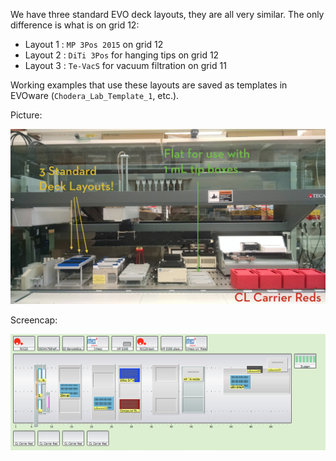 We have three standard EVO deck layouts, they are all very similar. The only difference is what is on grid 12:
 - Layout 1 : `MP 3Pos 2015` on grid 12 
 - Layout 2 : `DiTi 3Pos` for hanging tips on grid 12  
 - Layout 3 : `Te-VacS` for vacuum filtration on grid 11

Working examples that use these layouts are saved as templates in EVOware (`Chodera_Lab_Template_1`, etc.).

Picture:

![alt text](img/photo.png)

Screencap:

![alt text](img/screenshot.png)
